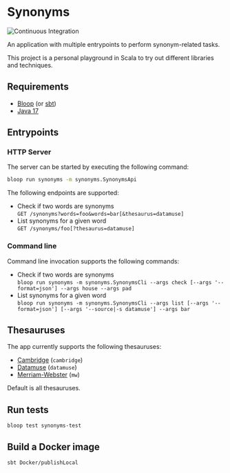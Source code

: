 # Synonyms

![Continuous Integration](https://github.com/dariusj/synonyms/workflows/Continuous%20Integration/badge.svg)

An application with multiple entrypoints to perform synonym-related tasks.

This project is a personal playground in Scala to try out different libraries and techniques.

## Requirements

* [Bloop](https://scalacenter.github.io/bloop/) (or [sbt](https://www.scala-sbt.org/))
* [Java 17](https://www.oracle.com/uk/java/technologies/downloads/)

## Entrypoints

### HTTP Server

The server can be started by executing the following command:

```bash
bloop run synonyms -m synonyms.SynonymsApi
```

The following endpoints are supported:

* Check if two words are synonyms\
  `GET /synonyms?words=foo&words=bar[&thesaurus=datamuse]`
* List synonyms for a given word\
  `GET /synonyms/foo[?thesaurus=datamuse]`

### Command line

Command line invocation supports the following commands:

* Check if two words are synonyms\
  `bloop run synonyms -m synonyms.SynonymsCli --args check [--args '--format=json'] --args house --args pad`
* List synonyms for a given word\
  `bloop run synonyms -m synonyms.SynonymsCli --args list [--args '--format=json'] [--args '--source|-s datamuse'] --args bar`

## Thesauruses

The app currently supports the following thesauruses:

* [Cambridge](https://dictionary.cambridge.org/thesaurus/) (`cambridge`)
* [Datamuse](https://www.datamuse.com/api/) (`datamuse`)
* [Merriam-Webster](https://www.merriam-webster.com/thesaurus) (`mw`)

Default is all thesauruses.

## Run tests

`bloop test synonyms-test`

## Build a Docker image

`sbt Docker/publishLocal`
